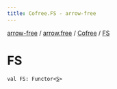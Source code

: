 ```yaml
---
title: Cofree.FS - arrow-free
---
```


[arrow-free](../../index.html) / [arrow.free](../index.html) / [Cofree](index.html) / [FS](./-f-s.html)

# FS

`val FS: Functor<`[`S`](index.html#S)`>`